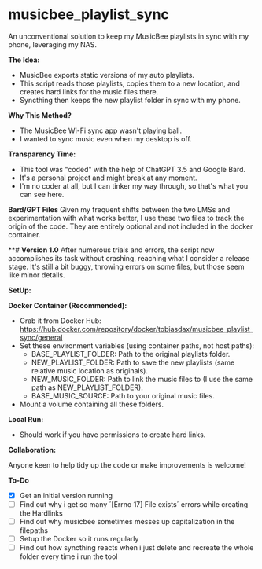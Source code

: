# musicbee_playlist_sync
An unconventional solution to keep my MusicBee playlists in sync with my phone, leveraging my NAS.

**The Idea:**

* MusicBee exports static versions of my auto playlists.
* This script reads those playlists, copies them to a new location, and creates hard links for the music files there.
* Syncthing then keeps the new playlist folder in sync with my phone.

**Why This Method?**

* The MusicBee Wi-Fi sync app wasn't playing ball.
* I wanted to sync music even when my desktop is off.

**Transparency Time:**

* This tool was "coded" with the help of ChatGPT 3.5 and Google Bard.
* It's a personal project and might break at any moment.
* I'm no coder at all, but I can tinker my way through, so that's what you can see here.

**Bard/GPT Files**
Given my frequent shifts between the two LMSs and experimentation with what works better, I use these two files to track the origin of the code. They are entirely optional and not included in the docker container.

**# **Version 1.0**
After numerous trials and errors, the script now accomplishes its task without crashing, reaching what I consider a release stage. It's still a bit buggy, throwing errors on some files, but those seem like minor details.

**SetUp:**

**Docker Container (Recommended):**

* Grab it from Docker Hub: https://hub.docker.com/repository/docker/tobiasdax/musicbee_playlist_sync/general
* Set these environment variables (using container paths, not host paths):
    * BASE_PLAYLIST_FOLDER: Path to the original playlists folder.
    * NEW_PLAYLIST_FOLDER: Path to save the new playlists (same relative music location as originals).
    * NEW_MUSIC_FOLDER: Path to link the music files to (I use the same path as NEW_PLAYLIST_FOLDER).
    * BASE_MUSIC_SOURCE: Path to your original music files.
* Mount a volume containing all these folders.

**Local Run:**

* Should work if you have permissions to create hard links.

**Collaboration:**

Anyone keen to help tidy up the code or make improvements is welcome!

**To-Do**
- [x] Get an initial version running
- [ ] Find out why i get so many ´[Errno 17] File exists´ errors while creating the Hardlinks
- [ ] Find out why musicbee sometimes messes up capitalization in the filepaths
- [ ] Setup the Docker so it runs regularly 
- [ ] Find out how syncthing reacts when i just delete and recreate the whole folder every time i run the tool